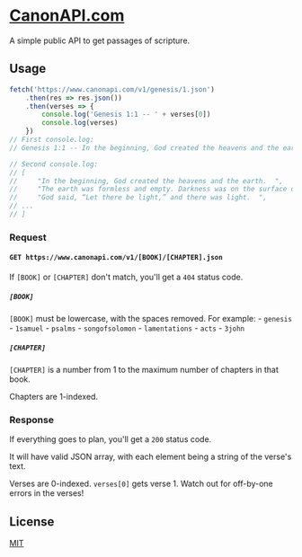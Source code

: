 # [CanonAPI.com](https://www.canonapi.com/)

A simple public API to get passages of scripture.

## Usage

```js
fetch('https://www.canonapi.com/v1/genesis/1.json')
	.then(res => res.json())
	.then(verses => {
		console.log('Genesis 1:1 -- ' + verses[0])
		console.log(verses)
	})
// First console.log:
// Genesis 1:1 -- In the beginning, God created the heavens and the earth.

// Second console.log:
// [
//     "In the beginning, God created the heavens and the earth.  ",
//     "The earth was formless and empty. Darkness was on the surface of the deep and God’s Spirit was hovering over the surface of the waters. ",
//     "God said, “Let there be light,” and there was light.  ",
// ...
// ]
```

### Request

#### `GET https://www.canonapi.com/v1/[BOOK]/[CHAPTER].json`

If `[BOOK]` or `[CHAPTER]` don't match, you'll get a `404` status code.

##### `[BOOK]`

`[BOOK]` must be lowercase, with the spaces removed. For example:
	- `genesis`
	- `1samuel`
	- `psalms`
	- `songofsolomon`
	- `lamentations`
	- `acts`
	- `3john`

##### `[CHAPTER]`

`[CHAPTER]` is a number from 1 to the maximum number of chapters in that book.

Chapters are 1-indexed.


### Response

If everything goes to plan, you'll get a `200` status code.

It will have valid JSON array, with each element being a string of the verse's text.

Verses are 0-indexed. `verses[0]` gets verse 1. Watch out for off-by-one errors in the verses!

## License

[MIT](https://choosealicense.com/licenses/mit)

